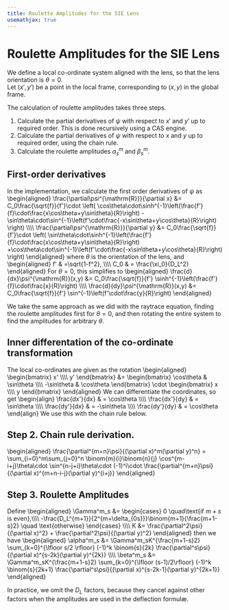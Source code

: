 ```yaml
---
title: Roulette Amplitudes for the SIE Lens
usemathjax: true
---
```


# Roulette Amplitudes for the SIE Lens

We define a local co-ordinate system aligned with the lens, so that
the lens orientation is $\theta=0$.  
Let $(x',y')$ be a point in the local frame, corresponding to $(x,y)$ in 
the global frame.

The calculation of roulette amplitudes takes three steps.
1.  Calculate the partial derivatives of $\psi$ with respect to
    $x'$ and $y'$ up to required order.
    This is done recursively using a CAS engine.
2.  Calculate the partial derivatives of $\psi$ with respect to
    $x$ and $y$ up to required order, using the chain rule.
3.  Calculate the roulette amplitudes $\alpha_s^m$ and $\beta_s^m$.

## First-order derivatives

In the implementation, we calculate the first order derivatives of $\psi$ as
\begin{aligned}
  \frac{\partial\psi^{\mathrm{R}}}{\partial x} &=
  C_0\frac{\sqrt{f}}{f'}\cdot
    \left(
    \cos\theta\cdot\sinh^{-1}\left(\frac{f'}{f}\cdot\frac{x\cos\theta+y\sin\theta}{R}\right)
    -\sin\theta\cdot\sin^{-1}\left(f'\cdot\frac{-x\sin\theta+y\cos\theta}{R}\right) 
    \right)
    \\\\\\\\
  \frac{\partial\psi^{\mathrm{R}}}{\partial y} &=
  C_0\frac{\sqrt{f}}{f'}\cdot
    \left(
    \sin\theta\cdot\sinh^{-1}\left(\frac{f'}{f}\cdot\frac{x\cos\theta+y\sin\theta}{R}\right)
    +\cos\theta\cdot\sin^{-1}\left(f'\cdot\frac{-x\sin\theta+y\cos\theta}{R}\right) 
    \right)
\end{aligned}
where $\theta$ is the orientation of the lens, and
\begin{aligned}
  f' & =\sqrt{1-f^2}, 
\\\\\\\\
  C_0 & = \frac{\xi_0}{D_L^2}
\end{aligned}
For $\theta=0$, this simplifies to
\begin{aligned}
  \frac{d}{dx}\psi^{\mathrm{R}}(x,y) &=
  C_0\frac{\sqrt{f}}{f'}
    \sinh^{-1}\left(\frac{f'}{f}\cdot\frac{x}{R}\right)
\\\\\\\\
  \frac{d}{dy}\psi^{\mathrm{R}}(x,y) &= 
  C_0\frac{\sqrt{f}}{f'}
    \sin^{-1}\left(f'\cdot\frac{y}{R}\right) 
\end{aligned}

We take the same approach as we did with the raytrace equation, 
finding the roulette amplitudes first for $\theta=0$, and then 
rotating the entire system to find the amplitudes for arbitrary 
$\theta$.

## Inner differentation of the co-ordinate transformation

The local co-ordinates are given as the rotation
\begin{aligned}
   \begin{bmatrix} x' \\\\\\\\ y' \end{bmatrix}
   &=
   \begin{bmatrix}
     \cos\theta & \sin\theta \\\\\\\\
     -\sin\theta & \cos\theta 
   \end{bmatrix}
   \cdot
   \begin{bmatrix} x \\\\\\\\ y \end{bmatrix}
\end{aligned}
We can differentiate the coordinates, so get
\begin{align}
   \frac{dx'}{dx} & = \cos\theta
   \\\\\\\\
   \frac{dx'}{dy} & = \sin\theta
   \\\\\\\\
   \frac{dy'}{dx} & = -\sin\theta
   \\\\\\\\
   \frac{dy'}{dy} & = \cos\theta
\end{align}
We use this with the chain rule below.

## Step 2.  Chain rule derivation.

\begin{aligned}
   \frac{\partial^{m+n}\psi}{(\partial x)^m(\partial y)^n} =
     \sum_{i=0}^m\sum_{j=0}^n
     \binom{m}{i}\binom{n}{j}
     \cos^{m-i+j}\theta\cdot
     \sin^{n-j+i}\theta\cdot
     (-1)^i\cdot
     \frac{\partial^{m+n}\psi}{(\partial x)^{m+n-i-j}(\partial y)^{i+j}} 
\end{aligned}

## Step 3.  Roulette Amplitudes

Define
\begin{aligned}
   \Gamma^m_s &=
\begin{cases}
      0  \quad\text{if $m+s$ is even},\\\\\\\\
      -\frac{D_L^{m+1}}{2^{m+\delta_{0s}}}\binom{m+1}{\frac{m+1-s}2} \quad \text{otherwise}
\end{cases} \\\\\\\\
   K &=  \frac{\partial^2\psi}{(\partial x)^2}
      + \frac{\partial^2\psi}{(\partial y)^2}
\end{aligned}
then we have
\begin{aligned}
   \alpha^m_s &=
      \Gamma^m_sK^{\frac{m+1-s}2}
      \sum_{k=0}^{\lfloor s/2 \rfloor} (-1)^k
      \binom{s}{2k}
      \frac{\partial^s\psi}{(\partial x)^{s-2k}(\partial y)^{2k}}
   \\\\\\\\
   \beta^m_s &=  
      \Gamma^m_sK^{\frac{m+1-s}2}
      \sum_{k=0}^{\lfloor (s-1)/2\rfloor} (-1)^k
      \binom{s}{2k+1}
      \frac{\partial^s\psi}{(\partial x)^{s-2k-1}(\partial y)^{2k+1}}
\end{aligned}

In practice, we omit the $D_L$ factors, because they cancel against other factors
when the amplitudes are used in the deflection formulæ.

